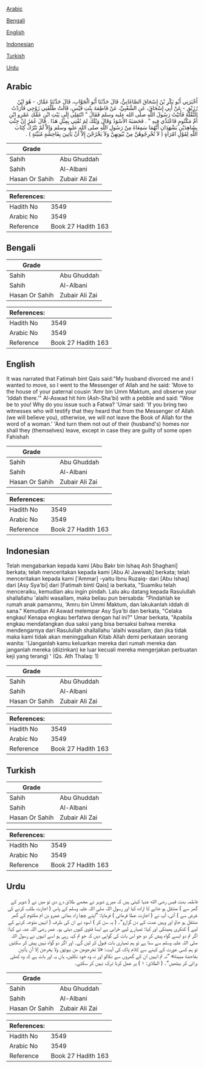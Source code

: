 [Arabic](#arabic)

[Bengali](#bengali)

[English](#english)

[Indonesian](#indonesian)

[Turkish](#turkish)

[Urdu](#urdu)

## Arabic


<div dir="rtl" lang="ar" style={{fontSize:'larger',backgroundColor:'#f8f9fa',padding:20}}>
أَخْبَرَنِي أَبُو بَكْرِ بْنُ إِسْحَاقَ الصَّاغَانِيُّ، قَالَ حَدَّثَنَا أَبُو الْجَوَّابِ، قَالَ حَدَّثَنَا عَمَّارٌ، - هُوَ ابْنُ رُزَيْقٍ - عَنْ أَبِي إِسْحَاقَ، عَنِ الشَّعْبِيِّ، عَنْ فَاطِمَةَ بِنْتِ قَيْسٍ، قَالَتْ طَلَّقَنِي زَوْجِي فَأَرَدْتُ النُّقْلَةَ فَأَتَيْتُ رَسُولَ اللَّهِ صلى الله عليه وسلم فَقَالَ ‏"‏ انْتَقِلِي إِلَى بَيْتِ ابْنِ عَمِّكِ عَمْرِو ابْنِ أُمِّ مَكْتُومٍ فَاعْتَدِّي فِيهِ ‏"‏ ‏.‏ فَحَصَبَهُ الأَسْوَدُ وَقَالَ وَيْلَكَ لِمَ تُفْتِي بِمِثْلِ هَذَا ‏.‏ قَالَ عُمَرُ إِنْ جِئْتِ بِشَاهِدَيْنِ يَشْهَدَانِ أَنَّهُمَا سَمِعَاهُ مِنْ رَسُولِ اللَّهِ صلى الله عليه وسلم وَإِلاَّ لَمْ نَتْرُكْ كِتَابَ اللَّهِ لِقَوْلِ امْرَأَةٍ ‏(‏ لاَ تُخْرِجُوهُنَّ مِنْ بُيُوتِهِنَّ وَلاَ يَخْرُجْنَ إِلاَّ أَنْ يَأْتِينَ بِفَاحِشَةٍ مُبَيِّنَةٍ ‏)‏ ‏.‏
</div>
<div style={{backgroundColor:'#f8f9fa',padding:20, marginBottom: 10}}><table> <thead> <tr> <th>Grade</th> <th></th> </tr> </thead> <tbody> <tr><td>Sahih</td><td>Abu Ghuddah</td></tr><tr><td>Sahih</td><td>Al-Albani</td></tr><tr><td>Hasan Or Sahih</td><td>Zubair Ali Zai</td></tr></tbody></table><table> <thead> <tr> <th>References:</th> <th></th> </tr> </thead> <tbody><tr><td>Hadith No</td><td>3549</td></tr><tr><td>Arabic No</td><td>3549</td></tr><tr><td>Reference</td><td>Book 27 Hadith 163</td></tr></tbody></table></div>

## Bengali


<div dir="ltr" lang="bn" style={{fontSize:'larger',backgroundColor:'#f8f9fa',padding:20}}>

</div>
<div style={{backgroundColor:'#f8f9fa',padding:20, marginBottom: 10}}><table> <thead> <tr> <th>Grade</th> <th></th> </tr> </thead> <tbody> <tr><td>Sahih</td><td>Abu Ghuddah</td></tr><tr><td>Sahih</td><td>Al-Albani</td></tr><tr><td>Hasan Or Sahih</td><td>Zubair Ali Zai</td></tr></tbody></table><table> <thead> <tr> <th>References:</th> <th></th> </tr> </thead> <tbody><tr><td>Hadith No</td><td>3549</td></tr><tr><td>Arabic No</td><td>3549</td></tr><tr><td>Reference</td><td>Book 27 Hadith 163</td></tr></tbody></table></div>

## English


<div dir="ltr" lang="en" style={{fontSize:'larger',backgroundColor:'#f8f9fa',padding:20}}>
It was narrated that Fatimah bint Qais said:"My husband divorced me and I wanted to move, so I went to the Messenger of Allah and he said: 'Move to the house of your paternal cousin 'Amr bin Umm Maktum, and observe your 'Iddah there.'" Al-Aswad hit him (Ash-Sha'bi) with a pebble and said: "Woe be to you! Why do you issue such a Fatwa? 'Umar said: 'If you bring two witnesses who will testify that they heard that from the Messenger of Allah (we will believe you), otherwise, we will not leave the Book of Allah for the word of a woman.' 'And turn them not out of their (husband's) homes nor shall they (themselves) leave, except in case they are guilty of some open Fahishah
</div>
<div style={{backgroundColor:'#f8f9fa',padding:20, marginBottom: 10}}><table> <thead> <tr> <th>Grade</th> <th></th> </tr> </thead> <tbody> <tr><td>Sahih</td><td>Abu Ghuddah</td></tr><tr><td>Sahih</td><td>Al-Albani</td></tr><tr><td>Hasan Or Sahih</td><td>Zubair Ali Zai</td></tr></tbody></table><table> <thead> <tr> <th>References:</th> <th></th> </tr> </thead> <tbody><tr><td>Hadith No</td><td>3549</td></tr><tr><td>Arabic No</td><td>3549</td></tr><tr><td>Reference</td><td>Book 27 Hadith 163</td></tr></tbody></table></div>

## Indonesian


<div dir="ltr" lang="id" style={{fontSize:'larger',backgroundColor:'#f8f9fa',padding:20}}>
Telah mengabarkan kepada kami [Abu Bakr bin Ishaq Ash Shaghani] berkata; telah menceritakan kepada kami [Abu Al Jawwab] berkata; telah menceritakan kepada kami ['Ammar] -yaitu Ibnu Ruzaiq- dari [Abu Ishaq] dari [Asy Sya'bi] dari [Fatimah binti Qais] ia berkata, "Suamiku telah menceraiku, kemudian aku ingin pindah. Lalu aku datang kepada Rasulullah shallallahu 'alaihi wasallam, maka beliau pun bersabda: "Pindahlah ke rumah anak pamanmu, 'Amru bin Ummi Maktum, dan lakukanlah iddah di sana." Kemudian Al Aswad melempar Asy Sya'bi dan berkata, "Celaka engkau! Kenapa engkau berfatwa dengan hal ini?" Umar berkata, "Apabila engkau mendatangkan dua saksi yang bisa bersaksi bahwa mereka mendengarnya dari Rasulullah shallallahu 'alaihi wasallam, dan jika tidak maka kami tidak akan meninggalkan Kitab Allah demi perkataan seorang wanita: '(Janganlah kamu keluarkan mereka dari rumah mereka dan janganlah mereka (diizinkan) ke luar kecuali mereka mengerjakan perbuatan keji yang terang) ' (Qs. Ath Thalaq: 1)
</div>
<div style={{backgroundColor:'#f8f9fa',padding:20, marginBottom: 10}}><table> <thead> <tr> <th>Grade</th> <th></th> </tr> </thead> <tbody> <tr><td>Sahih</td><td>Abu Ghuddah</td></tr><tr><td>Sahih</td><td>Al-Albani</td></tr><tr><td>Hasan Or Sahih</td><td>Zubair Ali Zai</td></tr></tbody></table><table> <thead> <tr> <th>References:</th> <th></th> </tr> </thead> <tbody><tr><td>Hadith No</td><td>3549</td></tr><tr><td>Arabic No</td><td>3549</td></tr><tr><td>Reference</td><td>Book 27 Hadith 163</td></tr></tbody></table></div>

## Turkish


<div dir="ltr" lang="tr" style={{fontSize:'larger',backgroundColor:'#f8f9fa',padding:20}}>

</div>
<div style={{backgroundColor:'#f8f9fa',padding:20, marginBottom: 10}}><table> <thead> <tr> <th>Grade</th> <th></th> </tr> </thead> <tbody> <tr><td>Sahih</td><td>Abu Ghuddah</td></tr><tr><td>Sahih</td><td>Al-Albani</td></tr><tr><td>Hasan Or Sahih</td><td>Zubair Ali Zai</td></tr></tbody></table><table> <thead> <tr> <th>References:</th> <th></th> </tr> </thead> <tbody><tr><td>Hadith No</td><td>3549</td></tr><tr><td>Arabic No</td><td>3549</td></tr><tr><td>Reference</td><td>Book 27 Hadith 163</td></tr></tbody></table></div>

## Urdu


<div dir="rtl" lang="ur" style={{fontSize:'larger',backgroundColor:'#f8f9fa',padding:20}}>
فاطمہ بنت قیس رضی الله عنہا کہتی ہیں کہ میرے شوہر نے مجھے طلاق دے دی تو میں نے ( شوہر کے گھر سے ) منتقل ہو جانے کا ارادہ کیا اور رسول اللہ صلی اللہ علیہ وسلم کے پاس ( اجازت طلب کرنے کی غرض سے ) آئی، آپ نے ( اجازت عطا فرمائی ) فرمایا: ”اپنے چچا زاد بھائی عمرو بن ام مکتوم کے گھر منتقل ہو جاؤ اور وہیں عدت کے دن گزارو“۔ ( یہ سن کر ) اسود نے ان کی طرف ( انہیں متوجہ کرنے کے لیے ) کنکری پھینکی اور کہا: تمہارے لیے خرابی ہے ایسا فتویٰ کیوں دیتی ہو۔ عمر رضی اللہ عنہ نے کہا: اگر تم دو ایسے گواہ پیش کر دو جو اس بات کی گواہی دیں کہ جو تم کہہ رہی ہو اسے انہوں نے رسول اللہ صلی اللہ علیہ وسلم سے سنا ہے تو ہم تمہاری بات قبول کر لیں گے۔ اور اگر دو گواہ نہیں پیش کر سکتیں تو ہم کسی عورت کے کہنے سے کلام پاک کی آیت: «لا تخرجوهن من بيوتهن ولا يخرجن إلا أن يأتين بفاحشة مبينة» ”نہ تم انہیں ان کے گھروں سے نکالو اور نہ وہ خود نکلیں، ہاں یہ اور بات ہے کہ وہ کھلی برائی کر بیٹھیں“۔ ( الطلاق: ۱ ) پر عمل کرنا ترک نہیں کر سکتے۔
</div>
<div style={{backgroundColor:'#f8f9fa',padding:20, marginBottom: 10}}><table> <thead> <tr> <th>Grade</th> <th></th> </tr> </thead> <tbody> <tr><td>Sahih</td><td>Abu Ghuddah</td></tr><tr><td>Sahih</td><td>Al-Albani</td></tr><tr><td>Hasan Or Sahih</td><td>Zubair Ali Zai</td></tr></tbody></table><table> <thead> <tr> <th>References:</th> <th></th> </tr> </thead> <tbody><tr><td>Hadith No</td><td>3549</td></tr><tr><td>Arabic No</td><td>3549</td></tr><tr><td>Reference</td><td>Book 27 Hadith 163</td></tr></tbody></table></div>